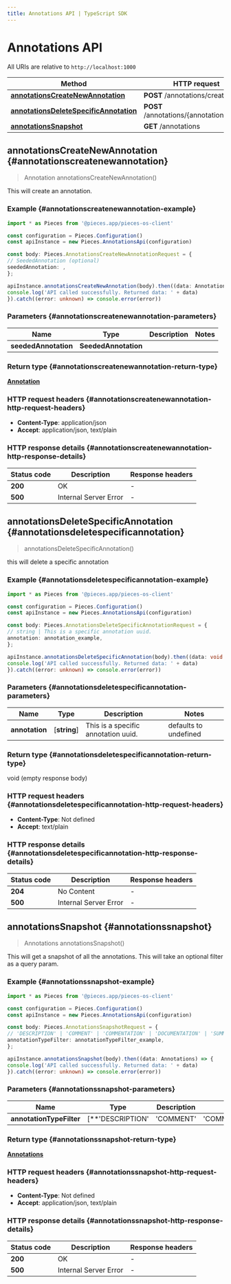 ```yaml
---
title: Annotations API | TypeScript SDK
---
```


# Annotations API

All URIs are relative to `http://localhost:1000`

Method | HTTP request | Description
------------- | ------------- | -------------
[**annotationsCreateNewAnnotation**](AnnotationsApi#annotationscreatenewannotation) | **POST** /annotations/create | /annotations/create [POST]
[**annotationsDeleteSpecificAnnotation**](AnnotationsApi#annotationsdeletespecificannotation) | **POST** /annotations/\{annotation\}/delete | /annotations/\{annotation\}/delete [POST]
[**annotationsSnapshot**](AnnotationsApi#annotationssnapshot) | **GET** /annotations | /annotations [GET]


## **annotationsCreateNewAnnotation** {#annotationscreatenewannotation}
> Annotation annotationsCreateNewAnnotation()

This will create an annotation.

### Example {#annotationscreatenewannotation-example}

```typescript
import * as Pieces from '@pieces.app/pieces-os-client'

const configuration = Pieces.Configuration()
const apiInstance = new Pieces.AnnotationsApi(configuration)

const body: Pieces.AnnotationsCreateNewAnnotationRequest = {
// SeededAnnotation (optional)
seededAnnotation: ,
};

apiInstance.annotationsCreateNewAnnotation(body).then((data: Annotation) => {
console.log('API called successfully. Returned data: ' + data)
}).catch((error: unknown) => console.error(error))
```

### Parameters {#annotationscreatenewannotation-parameters}


Name | Type | Description  | Notes
------------- | ------------- | ------------- | -------------
 **seededAnnotation** | **SeededAnnotation**|  |


### Return type {#annotationscreatenewannotation-return-type}

[**Annotation**](../models/Annotation)

### HTTP request headers {#annotationscreatenewannotation-http-request-headers}

- **Content-Type**: application/json
- **Accept**: application/json, text/plain


### HTTP response details {#annotationscreatenewannotation-http-response-details}
| Status code | Description | Response headers
|-------------|-------------|------------------
**200** | OK |  -  |
**500** | Internal Server Error |  -  |

## **annotationsDeleteSpecificAnnotation** {#annotationsdeletespecificannotation}
> annotationsDeleteSpecificAnnotation()

this will delete a specific annotation

### Example {#annotationsdeletespecificannotation-example}

```typescript
import * as Pieces from '@pieces.app/pieces-os-client'

const configuration = Pieces.Configuration()
const apiInstance = new Pieces.AnnotationsApi(configuration)

const body: Pieces.AnnotationsDeleteSpecificAnnotationRequest = {
// string | This is a specific annotation uuid.
annotation: annotation_example,
};

apiInstance.annotationsDeleteSpecificAnnotation(body).then((data: void (empty response body)) => {
console.log('API called successfully. Returned data: ' + data)
}).catch((error: unknown) => console.error(error))
```

### Parameters {#annotationsdeletespecificannotation-parameters}


Name | Type | Description  | Notes
------------- | ------------- | ------------- | -------------
 **annotation** | [**string**] | This is a specific annotation uuid. | defaults to undefined


### Return type {#annotationsdeletespecificannotation-return-type}

void (empty response body)

### HTTP request headers {#annotationsdeletespecificannotation-http-request-headers}

- **Content-Type**: Not defined
- **Accept**: text/plain


### HTTP response details {#annotationsdeletespecificannotation-http-response-details}
| Status code | Description | Response headers
|-------------|-------------|------------------
**204** | No Content |  -  |
**500** | Internal Server Error |  -  |

## **annotationsSnapshot** {#annotationssnapshot}
> Annotations annotationsSnapshot()

This will get a snapshot of all the annotations.  This will take an optional filter as a query param.

### Example {#annotationssnapshot-example}

```typescript
import * as Pieces from '@pieces.app/pieces-os-client'

const configuration = Pieces.Configuration()
const apiInstance = new Pieces.AnnotationsApi(configuration)

const body: Pieces.AnnotationsSnapshotRequest = {
// 'DESCRIPTION' | 'COMMENT' | 'COMMENTATION' | 'DOCUMENTATION' | 'SUMMARIZATION' | 'SUMMARY' | 'EXPLANATION' | 'GIT_COMMIT' | This is an AnnotationTypeEnum as a optional filter. (optional)
annotationTypeFilter: annotationTypeFilter_example,
};

apiInstance.annotationsSnapshot(body).then((data: Annotations) => {
console.log('API called successfully. Returned data: ' + data)
}).catch((error: unknown) => console.error(error))
```

### Parameters {#annotationssnapshot-parameters}


Name | Type | Description  | Notes
------------- | ------------- | ------------- | -------------
 **annotationTypeFilter** | [**&#39;DESCRIPTION&#39; | &#39;COMMENT&#39; | &#39;COMMENTATION&#39; | &#39;DOCUMENTATION&#39; | &#39;SUMMARIZATION&#39; | &#39;SUMMARY&#39; | &#39;EXPLANATION&#39; | &#39;GIT_COMMIT&#39;**]**Array\<&#39;DESCRIPTION&#39; &#124; &#39;COMMENT&#39; &#124; &#39;COMMENTATION&#39; &#124; &#39;DOCUMENTATION&#39; &#124; &#39;SUMMARIZATION&#39; &#124; &#39;SUMMARY&#39; &#124; &#39;EXPLANATION&#39; &#124; &#39;GIT_COMMIT&#39;\>** | This is an AnnotationTypeEnum as a optional filter. | (optional) defaults to undefined


### Return type {#annotationssnapshot-return-type}

[**Annotations**](../models/Annotations)

### HTTP request headers {#annotationssnapshot-http-request-headers}

- **Content-Type**: Not defined
- **Accept**: application/json, text/plain


### HTTP response details {#annotationssnapshot-http-response-details}
| Status code | Description | Response headers
|-------------|-------------|------------------
**200** | OK |  -  |
**500** | Internal Server Error |  -  |



